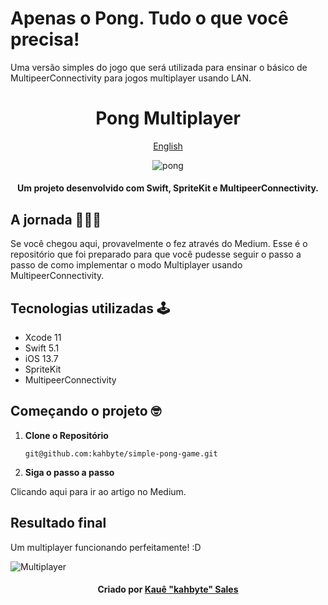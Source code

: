 # Apenas o Pong. Tudo o que você precisa!
Uma versão simples do jogo que será utilizada para ensinar o básico de MultipeerConnectivity para jogos multiplayer usando LAN.

<div align = "center">
<h1> Pong Multiplayer </h1>
    
[English](https://github.com/kahbyte/simple-pong-game/blob/master/READMEus-en.md)
    
![pong](https://i.pinimg.com/originals/0b/d8/6c/0bd86c5869de63194cabe87431956673.png)
    
<h4>Um projeto desenvolvido com Swift, SpriteKit e MultipeerConnectivity.</h4>
</div>

## A jornada 👨🏽‍💻
Se você chegou aqui, provavelmente o fez através do Medium. Esse é o repositório que foi preparado para que você pudesse seguir o passo a passo de como implementar o modo Multiplayer usando MultipeerConnectivity. 

## Tecnologias utilizadas 🕹
* Xcode 11
* Swift 5.1
* iOS 13.7
* SpriteKit
* MultipeerConnectivity

## Começando o projeto 🤓
1. **Clone o Repositório**

    ```shell
    git@github.com:kahbyte/simple-pong-game.git
    ```
    
2. **Siga o passo a passo**

Clicando aqui para ir ao artigo no Medium.

## Resultado final

Um multiplayer funcionando perfeitamente! :D

![Multiplayer](https://i.pinimg.com/originals/b0/5a/1b/b05a1bd15645ef68e91ccd7a5fc1014d.gif)

<h4 align="center">
    Criado por <a href="https://www.linkedin.com/in/kahbyte/"> Kauê "kahbyte" Sales </a>
</h4>
